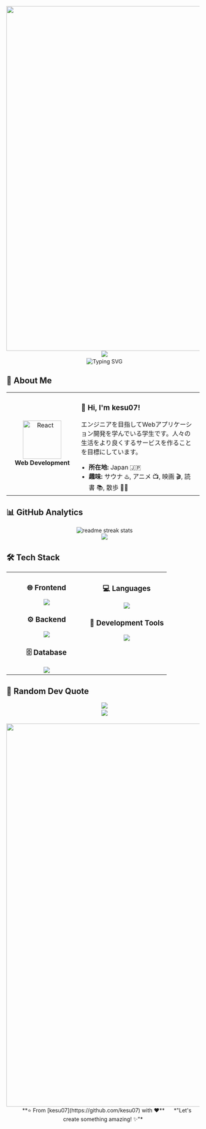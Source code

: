 <div align="center">
  <img src="https://user-images.githubusercontent.com/74038190/212284100-561aa473-3905-4a80-b561-0d28506553ee.gif" width="900">
</div>

<div align="center">
  <img src="https://capsule-render.vercel.app/api?type=waving&color=gradient&customColorList=0,2,2,5,30&height=150&section=header&animation=twinkling" />
</div>

<div align="center">
  <img src="https://readme-typing-svg.herokuapp.com?font=Fira+Code&size=32&duration=2800&pause=2000&color=A9FEF7&center=true&vCenter=true&width=600&lines=Hey+there!+I'm+kesu07+%F0%9F%91%8B;Student+%26+Aspiring+Engineer+%F0%9F%91%A8%E2%80%8D%F0%9F%92%BB;Web+Development+Enthusiast+%E2%9C%A8;Loves+Sauna,+Anime,+and+Movies+%E2%99%A8%EF%B8%8F" alt="Typing SVG" />
</div>

## 🌟 **About Me**

<div align="center">

<table>
<tr>
<td width="200" align="center">
<img src="https://skillicons.dev/icons?i=react" width="100" height="100" alt="React" />
<br><strong>Web Development</strong>
</td>
<td width="400" align="left">

### 👋 Hi, I'm kesu07!
<p>エンジニアを目指してWebアプリケーション開発を学んでいる学生です。人々の生活をより良くするサービスを作ることを目標にしています。</p>
<ul style="margin: 0; padding-left: 20px;">
  <li><b>所在地:</b> Japan 🇯🇵</li>
  <li><b>趣味:</b> サウナ ♨️, アニメ 📺, 映画 🎬, 読書 📚, 散歩 🚶‍♂️</li>
</ul>

</td>
</tr>
</table>

</div>

## 📊 **GitHub Analytics**

<div align="center">
  <img src="https://github-readme-streak-stats.herokuapp.com/?user=kesu07&theme=transparent&border_radius=10&starting_year=2020" alt="readme streak stats" />
</div>

<div align="center">
  <img src="https://github-readme-activity-graph.vercel.app/graph?username=kesu07&custom_title=kesu07's%20GitHub%20Activity%20Graph&bg_color=0d1117&color=58a6ff&line=58a6ff&point=58a6ff&area=true&hide_border=true" />
</div>

## 🛠️ **Tech Stack**

<table align="center">
<tr>
<td width="50%" align="center" valign="top">

### 🌐 **Frontend**
<img src="https://skillicons.dev/icons?i=nextjs,react,tailwindcss" />

### ⚙️ **Backend**
<img src="https://skillicons.dev/icons?i=nextjs,nodejs,prisma" />

### 🗄️ **Database**
<img src="https://skillicons.dev/icons?i=postgresql,supabase" />

</td>
<td width="50%" align="center" valign="top">

### 💻 **Languages**
<img src="https://skillicons.dev/icons?i=js,python,html,css" />

### 🔧 **Development Tools**
<img src="https://skillicons.dev/icons?i=vscode,git,github" />

</td>
</tr>
</table>

## 💭 **Random Dev Quote**

<div align="center">
  <img src="https://quotes-github-readme.vercel.app/api?type=horizontal&theme=transparent" />
</div>

<div align="center">
  <img src="https://capsule-render.vercel.app/api?type=waving&color=gradient&customColorList=0,2,2,5,30&height=120&section=footer&animation=twinkling" />
</div>

<div align="center">
  <img src="https://user-images.githubusercontent.com/74038190/212284115-f47cd8ff-2ffb-4b04-b5bf-4d1c14c0247f.gif" width="1000">
  
  **⭐ From [kesu07](https://github.com/kesu07) with ❤️**
  
  *"Let's create something amazing! ✨"*
</div>
